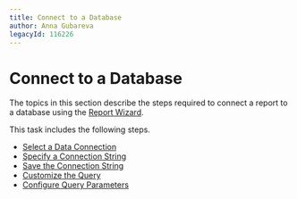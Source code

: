 ```yaml
---
title: Connect to a Database
author: Anna Gubareva
legacyId: 116226
---
```

# Connect to a Database
The topics in this section describe the steps required to connect a report to a database using the [Report Wizard](../../report-wizard.md).

This task includes the following steps.
* [Select a Data Connection](connect-to-a-database/select-a-data-connection.md)
* [Specify a Connection String](connect-to-a-database/specify-a-connection-string.md)
* [Save the Connection String](connect-to-a-database/save-the-connection-string.md)
* [Customize the Query](connect-to-a-database/customize-the-query.md)
* [Configure Query Parameters](connect-to-a-database/configure-query-parameters.md)